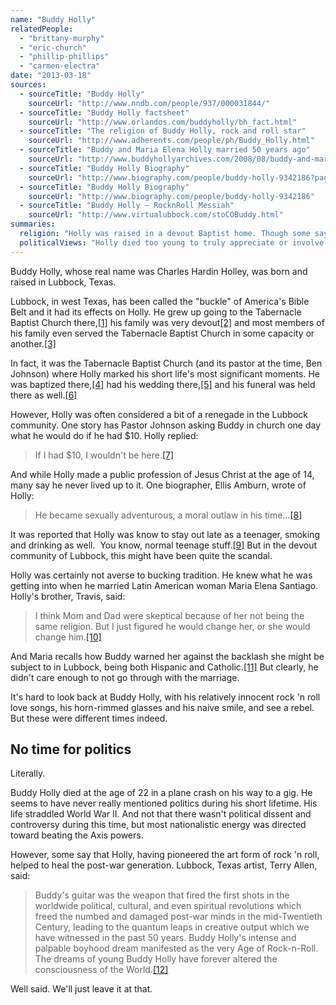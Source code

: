 ```yaml
---
name: "Buddy Holly"
relatedPeople:
  - "brittany-murphy"
  - "eric-church"
  - "phillip-phillips"
  - "carmen-electra"
date: "2013-03-18"
sources:
  - sourceTitle: "Buddy Holly"
    sourceUrl: "http://www.nndb.com/people/937/000031844/"
  - sourceTitle: "Buddy Holly factsheet"
    sourceUrl: "http://www.orlandos.com/buddyholly/bh_fact.html"
  - sourceTitle: "The religion of Buddy Holly, rock and roll star"
    sourceUrl: "http://www.adherents.com/people/ph/Buddy_Holly.html"
  - sourceTitle: "Buddy and Maria Elena Holly married 50 years ago"
    sourceUrl: "http://www.buddyhollyarchives.com/2008/08/buddy-and-maria-elena-holly-married-50-years-ago/"
  - sourceTitle: "Buddy Holly Biography"
    sourceUrl: "http://www.biography.com/people/buddy-holly-9342186?page=2"
  - sourceTitle: "Buddy Holly Biography"
    sourceUrl: "http://www.biography.com/people/buddy-holly-9342186"
  - sourceTitle: "Buddy Holly – RocknRoll Messiah"
    sourceUrl: "http://www.virtualubbock.com/stoCOBuddy.html"
summaries:
  religion: "Holly was raised in a devout Baptist home. Though some say he was a deviant, he seems to have identified with that faith for his entire life."
  politicalViews: "Holly died too young to truly appreciate or involve himself in politics. However, his music and the revolution that followed were every bit a political movement."
---
```


Buddy Holly, whose real name was Charles Hardin Holley, was born and raised in Lubbock, Texas.

Lubbock, in west Texas, has been called the "buckle" of America's Bible Belt and it had its effects on Holly. He grew up going to the Tabernacle Baptist Church there,<a class="source-citation" href="#http%3A%2F%2Fwww.nndb.com%2Fpeople%2F937%2F000031844%2F" title="Buddy Holly">[1]</a> his family was very devout<a class="source-citation" href="#http%3A%2F%2Fwww.orlandos.com%2Fbuddyholly%2Fbh_fact.html" title="Buddy Holly factsheet">[2]</a> and most members of his family even served the Tabernacle Baptist Church in some capacity or another.<a class="source-citation" href="#http%3A%2F%2Fwww.adherents.com%2Fpeople%2Fph%2FBuddy_Holly.html" title="The religion of Buddy Holly, rock and roll star">[3]</a>

In fact, it was the Tabernacle Baptist Church (and its pastor at the time, Ben Johnson) where Holly marked his short life's most significant moments. He was baptized there,<a class="source-citation" href="#http%3A%2F%2Fwww.adherents.com%2Fpeople%2Fph%2FBuddy_Holly.html" title="The religion of Buddy Holly, rock and roll star">[4]</a> had his wedding there,<a class="source-citation" href="#http%3A%2F%2Fwww.buddyhollyarchives.com%2F2008%2F08%2Fbuddy-and-maria-elena-holly-married-50-years-ago%2F" title="Buddy and Maria Elena Holly married 50 years ago">[5]</a> and his funeral was held there as well.<a class="source-citation" href="#http%3A%2F%2Fwww.biography.com%2Fpeople%2Fbuddy-holly-9342186%3Fpage%3D2" title="Buddy Holly Biography">[6]</a>

However, Holly was often considered a bit of a renegade in the Lubbock community. One story has Pastor Johnson asking Buddy in church one day what he would do if he had $10. Holly replied:

>If I had $10, I wouldn't be here.<a class="source-citation" href="#http%3A%2F%2Fwww.biography.com%2Fpeople%2Fbuddy-holly-9342186" title="Buddy Holly Biography">[7]</a>

And while Holly made a public profession of Jesus Christ at the age of 14, many say he never lived up to it. One biographer, Ellis Amburn, wrote of Holly:

>He became sexually adventurous, a moral outlaw in his time…<a class="source-citation" href="#http%3A%2F%2Fwww.adherents.com%2Fpeople%2Fph%2FBuddy_Holly.html" title="The religion of Buddy Holly, rock and roll star">[8]</a>

It was reported that Holly was know to stay out late as a teenager, smoking and drinking as well.  You know, normal teenage stuff.<a class="source-citation" href="#http%3A%2F%2Fwww.adherents.com%2Fpeople%2Fph%2FBuddy_Holly.html" title="The religion of Buddy Holly, rock and roll star">[9]</a> But in the devout community of Lubbock, this might have been quite the scandal.

Holly was certainly not averse to bucking tradition. He knew what he was getting into when he married Latin American woman Maria Elena Santiago. Holly's brother, Travis, said:

>I think Mom and Dad were skeptical because of her not being the same religion. But I just figured he would change her, or she would change him.<a class="source-citation" href="#http%3A%2F%2Fwww.buddyhollyarchives.com%2F2008%2F08%2Fbuddy-and-maria-elena-holly-married-50-years-ago%2F" title="Buddy and Maria Elena Holly married 50 years ago">[10]</a>

And Maria recalls how Buddy warned her against the backlash she might be subject to in Lubbock, being both Hispanic and Catholic.<a class="source-citation" href="#http%3A%2F%2Fwww.buddyhollyarchives.com%2F2008%2F08%2Fbuddy-and-maria-elena-holly-married-50-years-ago%2F" title="Buddy and Maria Elena Holly married 50 years ago">[11]</a> But clearly, he didn't care enough to not go through with the marriage.

It's hard to look back at Buddy Holly, with his relatively innocent rock 'n roll love songs, his horn-rimmed glasses and his naive smile, and see a rebel. But these were different times indeed.


## No time for politics

Literally.

Buddy Holly died at the age of 22 in a plane crash on his way to a gig. He seems to have never really mentioned politics during his short lifetime. His life straddled World War II. And not that there wasn't political dissent and controversy during this time, but most nationalistic energy was directed toward beating the Axis powers.

However, some say that Holly, having pioneered the art form of rock 'n roll, helped to heal the post-war generation. Lubbock, Texas artist, Terry Allen, said:

>Buddy's guitar was the weapon that fired the first shots in the worldwide political, cultural, and even spiritual revolutions which freed the numbed and damaged post-war minds in the mid-Twentieth Century, leading to the quantum leaps in creative output which we have witnessed in the past 50 years. Buddy Holly's intense and palpable boyhood dream manifested as the very Age of Rock-n-Roll. The dreams of young Buddy Holly have forever altered the consciousness of the World.<a class="source-citation" href="#http%3A%2F%2Fwww.virtualubbock.com%2FstoCOBuddy.html" title="Buddy Holly – RocknRoll Messiah">[12]</a>

Well said. We'll just leave it at that.